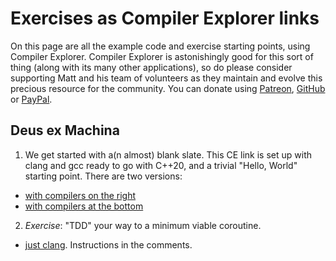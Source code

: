 # Exercises as Compiler Explorer links

On this page are all the example code and exercise starting points, using Compiler Explorer.
Compiler Explorer is astonishingly good for this sort of thing (along with its many other applications), 
    so do please consider supporting Matt and his team of volunteers as they maintain and evolve this precious resource for the community.
You can donate using [Patreon](https://www.patreon.com/bePatron?u=3691963), 
    [GitHub](https://github.com/sponsors/mattgodbolt) or
    [PayPal](https://www.paypal.com/cgi-bin/webscr?cmd=_donations&business=KQWQZ7GPY2GZ6&item_name=Compiler+Explorer+development&currency_code=USD&source=url).

## Deus ex Machina

1. We get started with a(n almost) blank slate. This CE link is set up with clang and gcc ready to go with C++20, and a trivial "Hello, World" starting point. There are two versions:
  * [with compilers on the right](https://compiler-explorer.com/z/4nvf18oqh)
  * [with compilers at the bottom](https://compiler-explorer.com/z/eb769TWWa)
2. _Exercise_: "TDD" your way to a minimum viable coroutine.
  * [just clang](https://compiler-explorer.com/z/fMrKhex45).  Instructions in the comments.
